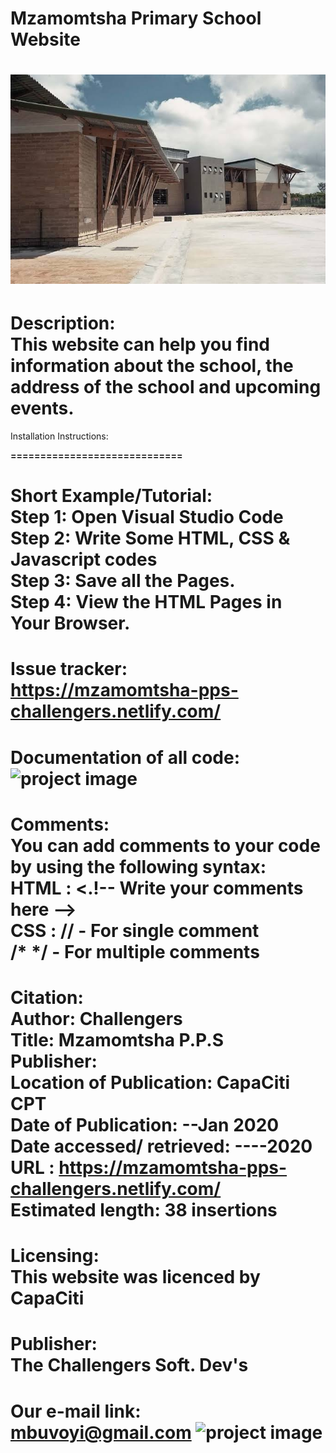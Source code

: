 
# Mzamomtsha Primary School Website
![project image](primary.jfif)
==============================

Description:<br>
This website can help you find information about the school, the address of the school and upcoming events.
======================================================

Installation Instructions:<b>

=============================

Short Example/Tutorial:<br>
Step 1: Open Visual Studio Code<br>
Step 2: Write Some HTML, CSS & Javascript codes<br>
Step 3: Save all the Pages.<br>
Step 4: View the HTML Pages in Your Browser.
=============================================

Issue tracker:<br>
https://mzamomtsha-pps-challengers.netlify.com/
=================================================

Documentation of all code:
![project image](Screenshot.png)
=====================================

Comments:<br>
You can add comments to your code by using the following syntax:<br>
HTML :
<.!-- Write your comments here --><br>
CSS :
// - For single comment<br>
/* */ - For multiple comments
=============================

Citation:<br>
Author: Challengers<br>
Title: Mzamomtsha P.P.S<br>
Publisher: <br>
Location of Publication: CapaCiti CPT<br>
Date of Publication: --Jan 2020<br>
Date accessed/ retrieved: ----2020<br>
URL : https://mzamomtsha-pps-challengers.netlify.com/<br>
Estimated length: 38 insertions
===============================

Licensing:<br>
This website was licenced by CapaCiti
=====================================

Publisher:<br>
The Challengers Soft. Dev's
===========================

Our e-mail link:<br>
mbuvoyi@gmail.com
![project image](cd.jpg)
============================
